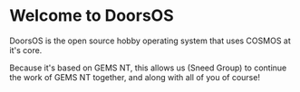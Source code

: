 # Welcome to DoorsOS

DoorsOS is the open source hobby operating system that uses COSMOS at it's core.

Because it's based on GEMS NT, this allows us (Sneed Group) to continue the work of GEMS NT together, and along with all of you of course!